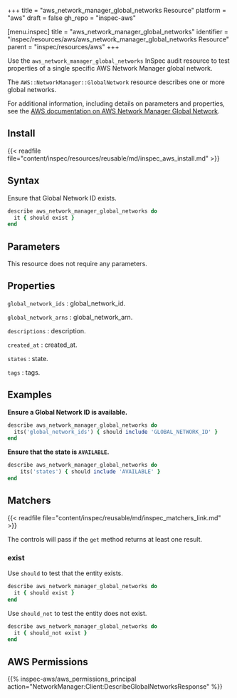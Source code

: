 +++
title = "aws_network_manager_global_networks Resource"
platform = "aws"
draft = false
gh_repo = "inspec-aws"

[menu.inspec]
title = "aws_network_manager_global_networks"
identifier = "inspec/resources/aws/aws_network_manager_global_networks Resource"
parent = "inspec/resources/aws"
+++

Use the `aws_network_manager_global_networks` InSpec audit resource to test properties of a single specific AWS Network Manager global network.

The `AWS::NetworkManager::GlobalNetwork` resource describes one or more global networks.

For additional information, including details on parameters and properties, see the [AWS documentation on AWS Network Manager Global Network](https://docs.aws.amazon.com/AWSCloudFormation/latest/UserGuide/aws-resource-networkmanager-globalnetwork.html).

## Install

{{< readfile file="content/inspec/resources/reusable/md/inspec_aws_install.md" >}}

## Syntax

Ensure that Global Network ID exists.

```ruby
describe aws_network_manager_global_networks do
  it { should exist }
end
```

## Parameters

This resource does not require any parameters.

## Properties

`global_network_ids`
: global_network_id.

`global_network_arns`
: global_network_arn.

`descriptions`
: description.

`created_at`
: created_at.

`states`
: state.

`tags`
: tags.

## Examples

**Ensure a Global Network ID is available.**

```ruby
describe aws_network_manager_global_networks do
  its('global_network_ids') { should include 'GLOBAL_NETWORK_ID' }
end
```

**Ensure that the state is `AVAILABLE`.**

```ruby
describe aws_network_manager_global_networks do
    its('states') { should include 'AVAILABLE' }
end
```

## Matchers

{{< readfile file="content/inspec/reusable/md/inspec_matchers_link.md" >}}

The controls will pass if the `get` method returns at least one result.

### exist

Use `should` to test that the entity exists.

```ruby
describe aws_network_manager_global_networks do
  it { should exist }
end
```

Use `should_not` to test the entity does not exist.

```ruby
describe aws_network_manager_global_networks do
  it { should_not exist }
end
```

## AWS Permissions

{{% inspec-aws/aws_permissions_principal action="NetworkManager:Client:DescribeGlobalNetworksResponse" %}}
